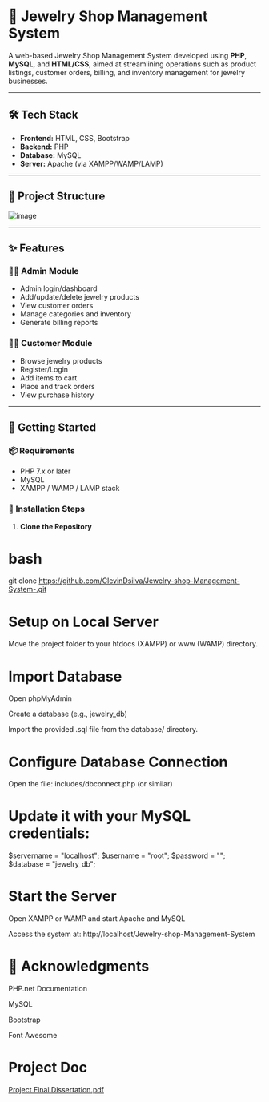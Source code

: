 # 💍 Jewelry Shop Management System

A web-based Jewelry Shop Management System developed using **PHP**, **MySQL**, and **HTML/CSS**, aimed at streamlining operations such as product listings, customer orders, billing, and inventory management for jewelry businesses.

---

## 🛠️ Tech Stack

- **Frontend:** HTML, CSS, Bootstrap
- **Backend:** PHP
- **Database:** MySQL
- **Server:** Apache (via XAMPP/WAMP/LAMP)

---

## 📁 Project Structure

![image](https://github.com/user-attachments/assets/b463dc98-0cda-4bfb-aa1f-d5b46ab1fdfa)


---

## ✨ Features

### 👩‍💼 Admin Module
- Admin login/dashboard
- Add/update/delete jewelry products
- View customer orders
- Manage categories and inventory
- Generate billing reports

### 👩‍🛍️ Customer Module
- Browse jewelry products
- Register/Login
- Add items to cart
- Place and track orders
- View purchase history

---

## 🚀 Getting Started

### 📦 Requirements
- PHP 7.x or later
- MySQL
- XAMPP / WAMP / LAMP stack

### 🔧 Installation Steps

1. **Clone the Repository**

# bash
git clone https://github.com/ClevinDsilva/Jewelry-shop-Management-System-.git

# Setup on Local Server

Move the project folder to your htdocs (XAMPP) or www (WAMP) directory.

# Import Database

Open phpMyAdmin

Create a database (e.g., jewelry_db)

Import the provided .sql file from the database/ directory.

# Configure Database Connection

Open the file: includes/dbconnect.php (or similar)

# Update it with your MySQL credentials:
$servername = "localhost";
$username = "root";
$password = "";
$database = "jewelry_db";

# Start the Server

Open XAMPP or WAMP and start Apache and MySQL

Access the system at: http://localhost/Jewelry-shop-Management-System

# 🙌 Acknowledgments
PHP.net Documentation

MySQL

Bootstrap

Font Awesome

# Project Doc
[Project Final Dissertation.pdf](https://github.com/user-attachments/files/20822915/Project.Final.Dissertation.pdf)
